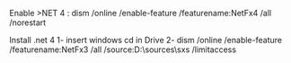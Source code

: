 Enable >NET 4 :
dism /online /enable-feature /featurename:NetFx4 /all /norestart

Install .net 4
1- insert windows cd in Drive
2-
dism /online /enable-feature /featurename:NetFx3 /all /source:D:\sources\sxs /limitaccess
